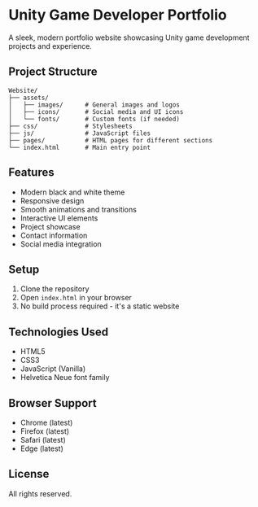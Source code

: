 # Unity Game Developer Portfolio

A sleek, modern portfolio website showcasing Unity game development projects and experience.

## Project Structure

```
Website/
├── assets/
│   ├── images/      # General images and logos
│   ├── icons/       # Social media and UI icons
│   └── fonts/       # Custom fonts (if needed)
├── css/             # Stylesheets
├── js/              # JavaScript files
├── pages/           # HTML pages for different sections
└── index.html       # Main entry point
```

## Features

- Modern black and white theme
- Responsive design
- Smooth animations and transitions
- Interactive UI elements
- Project showcase
- Contact information
- Social media integration

## Setup

1. Clone the repository
2. Open `index.html` in your browser
3. No build process required - it's a static website

## Technologies Used

- HTML5
- CSS3
- JavaScript (Vanilla)
- Helvetica Neue font family

## Browser Support

- Chrome (latest)
- Firefox (latest)
- Safari (latest)
- Edge (latest)

## License

All rights reserved.
